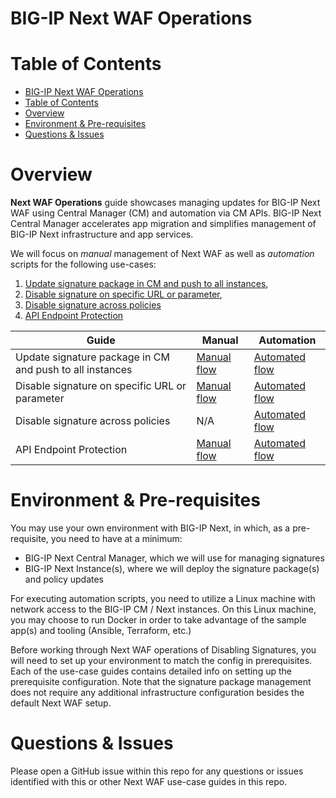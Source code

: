 # BIG-IP Next WAF Operations

# Table of Contents

- [BIG-IP Next WAF Operations](#big-ip-next-waf-operations)
- [Table of Contents](#table-of-contents)
- [Overview](#overview)
- [Environment \& Pre-requisites](#environment--pre-requisites)
- [Questions \& Issues](#questions--issues)

# Overview

**Next WAF Operations** guide showcases managing updates for BIG-IP Next WAF using Central Manager (CM) and automation via CM APIs. BIG-IP Next Central Manager accelerates app migration and simplifies management of BIG-IP Next infrastructure and app services.

We will focus on _manual_ management of Next WAF as well as _automation_ scripts for the following use-cases:

1. [Update signature package in CM and push to all instances](https://github.com/yoctoserge/bigip_automation_examples/blob/feature/merge-all/bigip/bigip_next/security/operations/live-update/Readme.md),
2. [Disable signature on specific URL or parameter](https://github.com/yoctoserge/bigip_automation_examples/blob/feature/merge-all/bigip/bigip_next/security/operations/disable-signature-url/Readme.md),
3. [Disable signature across policies](https://github.com/yoctoserge/bigip_automation_examples/blob/feature/merge-all/bigip/bigip_next/security/operations/disable-across-policies/Readme.md)
4. [API Endpoint Protection](https://github.com/yoctoserge/bigip_automation_examples/blob/feature/merge-all/bigip/bigip_next/security/operations/open-api-protection/Readme.md)

| **Guide**                                                | **Manual**                                                                                                                                                                               | **Automation**                                                                                                                                                                                   |
| -------------------------------------------------------- | ---------------------------------------------------------------------------------------------------------------------------------------------------------------------------------------- | ------------------------------------------------------------------------------------------------------------------------------------------------------------------------------------------------ |
| Update signature package in CM and push to all instances | [Manual flow](https://github.com/yoctoserge/bigip_automation_examples/blob/feature/merge-all/bigip/bigip_next/security/operations/live-update/Readme.md#manual-workflow-guide)           | [Automated flow](https://github.com/yoctoserge/bigip_automation_examples/blob/feature/merge-all/bigip/bigip_next/security/operations/live-update/Readme.md#automated-workflow-guide)             |
| Disable signature on specific URL or parameter           | [Manual flow](https://github.com/yoctoserge/bigip_automation_examples/blob/feature/merge-all/bigip/bigip_next/security/operations/disable-signature-url/Readme.md#manual-workflow-guide) | [Automated flow](https://github.com/yoctoserge/bigip_automation_examples/blob/feature/merge-all/bigip/bigip_next/security/operations/disable-signature-url/Readme.md#automated-workflow-guide)   |
| Disable signature across policies                        | N/A                                                                                                                                                                                      | [Automated flow](https://github.com/yoctoserge/bigip_automation_examples/blob/feature/merge-all/bigip/bigip_next/security/operations/disable-across-policies/Readme.md#automated-workflow-guide) |
| API Endpoint Protection                                  | [Manual flow](https://github.com/yoctoserge/bigip_automation_examples/blob/feature/merge-all/bigip/bigip_next/security/operations/open-api-protection/Readme.md#manual-workflow-guide)   | [Automated flow](https://github.com/yoctoserge/bigip_automation_examples/blob/feature/merge-all/bigip/bigip_next/security/operations/open-api-protection/Readme.md#automated-workflow-guide)     |

# Environment & Pre-requisites

You may use your own environment with BIG-IP Next, in which, as a pre-requisite, you need to have at a minimum:

- BIG-IP Next Central Manager, which we will use for managing signatures
- BIG-IP Next Instance(s), where we will deploy the signature package(s) and policy updates

For executing automation scripts, you need to utilize a Linux machine with network access to the BIG-IP CM / Next instances.
On this Linux machine, you may choose to run Docker in order to take advantage of the sample app(s) and tooling (Ansible, Terraform, etc.)

Before working through Next WAF operations of Disabling Signatures, you will need to set up your environment to match the config in prerequisites. Each of the use-case guides contains detailed info on setting up the prerequisite configuration. Note that the signature package management does not require any additional infrastructure configuration besides the default Next WAF setup.

# Questions & Issues

Please open a GitHub issue within this repo for any questions or issues identified with this or other Next WAF use-case guides in this repo.
